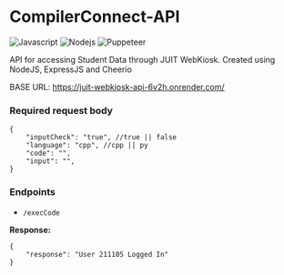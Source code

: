 # CompilerConnect-API

<img alt="Javascript" src="https://img.shields.io/badge/JavaScript-323330?style=for-the-badge&logo=javascript&logoColor=F7DF1E"/> <img alt="Nodejs" src="https://img.shields.io/badge/Node.js-339933?style=for-the-badge&logo=nodedotjs&logoColor=white"/> <img alt="Puppeteer" src="https://img.shields.io/badge/Puppeteer-40B5A4?style=for-the-badge&logo=Puppeteer&logoColor=white"/>

API for accessing Student Data through JUIT WebKiosk. Created using NodeJS, ExpressJS and Cheerio

BASE URL: https://juit-webkiosk-api-6v2h.onrender.com/

### Required request body

```
{
    "inputCheck": "true", //true || false
    "language": "cpp", //cpp || py
    "code": "",
    "input": "",
}
```

### Endpoints

- `/execCode`  

**Response:**

```
{
    "response": "User 211105 Logged In"
}
```
